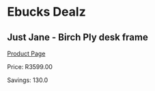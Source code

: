
# Ebucks Dealz
## Just Jane - Birch Ply desk frame
[Product Page](https://www.ebucks.com/web/shop/productSelected.do?prodId=960071504&catId=1130195724)

Price: R3599.00

Savings: 130.0


	